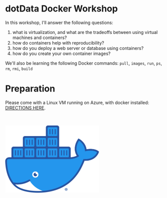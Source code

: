 # dotData Docker Workshop

In this workshop, I'll answer the following questions:

1. what is virtualization, and what are the tradeoffs between using virtual machines and containers?
2. how do containers help with reproducibility?
3. how do you deploy a web server or database using containers?
4. how do you create your own container images?

We'll also be learning the following Docker commands: `pull`, `images`, `run`, `ps`, `rm`, `rmi`, `build`

# Preparation

Please come with a Linux VM running on Azure, with docker installed: [DIRECTIONS HERE](prep.html).

<br><br>
<img src="Moby-logo.png" width=300>
